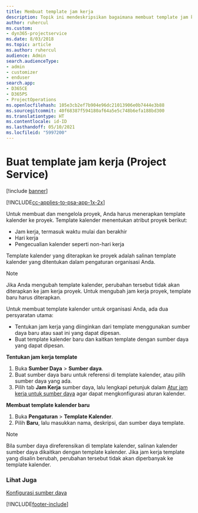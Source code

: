 ```yaml
---
title: Membuat template jam kerja
description: Topik ini mendeskripsikan bagaimana membuat template jam kerja di Project Service.
author: ruhercul
ms.custom:
- dyn365-projectservice
ms.date: 8/03/2018
ms.topic: article
ms.author: ruhercul
audience: Admin
search.audienceType:
- admin
- customizer
- enduser
search.app:
- D365CE
- D365PS
- ProjectOperations
ms.openlocfilehash: 105e3cb2ef7b904e96dc21013906e0b7444e3b88
ms.sourcegitcommit: 40f68387f594180af64a5e5c748b6efa188bd300
ms.translationtype: HT
ms.contentlocale: id-ID
ms.lasthandoff: 05/10/2021
ms.locfileid: "5997200"
---
```

# <a name="create-a-work-hours-template-project-service"></a>Buat template jam kerja (Project Service)

[!include [banner](../includes/psa-now-project-operations.md)]

[!INCLUDE[cc-applies-to-psa-app-1x-2x](../includes/cc-applies-to-psa-app-3x.md)]

Untuk membuat dan mengelola proyek, Anda harus menerapkan template kalender ke proyek. Template kalender menentukan atribut proyek berikut:

- Jam kerja, termasuk waktu mulai dan berakhir
- Hari kerja
- Pengecualian kalender seperti non-hari kerja

Template kalender yang diterapkan ke proyek adalah salinan template kalender yang ditentukan dalam pengaturan organisasi Anda.

> [!NOTE]
> Jika Anda mengubah template kalender, perubahan tersebut tidak akan diterapkan ke jam kerja proyek. Untuk mengubah jam kerja proyek, template baru harus diterapkan.

Untuk membuat template kalender untuk organisasi Anda, ada dua persyaratan utama:

- Tentukan jam kerja yang diinginkan dari template menggunakan sumber daya baru atau saat ini yang dapat dipesan.
- Buat template kalender baru dan kaitkan template dengan sumber daya yang dapat dipesan.

**Tentukan jam kerja template**

1. Buka **Sumber Daya** \> **Sumber daya**.
2. Buat sumber daya baru untuk referensi di template kalender, atau pilih sumber daya yang ada.
3. Pilih tab **Jam Kerja** sumber daya, lalu lengkapi petunjuk dalam [Atur jam kerja untuk sumber daya](/dynamics365/field-service/set-work-hours-resource.md) agar dapat mengkonfigurasi aturan kalender.

**Membuat template kalender baru**

1. Buka **Pengaturan** \> **Template Kalender**.
2. Pilih **Baru**, lalu masukkan nama, deskripsi, dan sumber daya template.


> [!NOTE]
> Bila sumber daya direferensikan di template kalender, salinan kalender sumber daya dikaitkan dengan template kalender. Jika jam kerja template yang disalin berubah, perubahan tersebut tidak akan diperbanyak ke template kalender.


### <a name="see-also"></a>Lihat Juga  
 [Konfigurasi sumber daya](../psa/set-up-resources.md)


[!INCLUDE[footer-include](../includes/footer-banner.md)]
